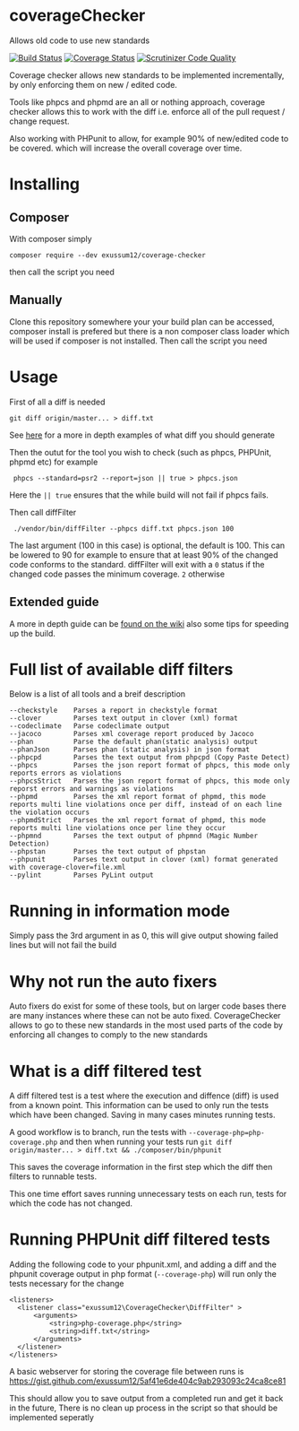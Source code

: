 # coverageChecker
Allows old code to use new standards

[![Build Status](https://travis-ci.org/exussum12/coverageChecker.svg?branch=master)](https://travis-ci.org/exussum12/coverageChecker)
[![Coverage Status](https://coveralls.io/repos/github/exussum12/coverageChecker/badge.svg?branch=master)](https://coveralls.io/github/exussum12/coverageChecker?branch=master)
[![Scrutinizer Code Quality](https://scrutinizer-ci.com/g/exussum12/coverageChecker/badges/quality-score.png?b=master)](https://scrutinizer-ci.com/g/exussum12/coverageChecker/?branch=master)

Coverage checker allows new standards to be implemented incrementally, by only enforcing them on new / edited code.

Tools like phpcs and phpmd are an all or nothing approach, coverage checker allows this to work with the diff i.e. enforce all of the pull request / change request.

Also working with PHPunit to allow, for example 90% of new/edited code to be covered. which will increase the overall coverage over time.

# Installing

## Composer
With composer simply

    composer require --dev exussum12/coverage-checker
    
then call the script you need

## Manually
Clone this repository somewhere your your build plan can be accessed, composer install is prefered but there is a non composer class loader which will be used if composer is not installed.
Then call the script you need


# Usage

First of all a diff is needed 

    git diff origin/master... > diff.txt
     
See [here](https://github.com/exussum12/coverageChecker/wiki/Generating-a-diff) for a more in depth examples of what diff you should generate

Then the outut for the tool you wish to check (such as phpcs, PHPUnit, phpmd etc) for example

     phpcs --standard=psr2 --report=json || true > phpcs.json
     
Here the `|| true` ensures that the while build will not fail if phpcs fails.

Then call diffFilter

     ./vendor/bin/diffFilter --phpcs diff.txt phpcs.json 100

The last argument (100 in this case) is optional, the default is 100. This can be lowered to 90 for example to ensure that at least 90% of the changed code conforms to the standard.
diffFilter will exit with a `0` status if the changed code passes the minimum coverage. `2` otherwise

## Extended guide
A more in depth guide can be [found on the wiki](https://github.com/exussum12/coverageChecker/wiki) also some tips for speeding up the build.


# Full list of available diff filters

Below is a list of all tools and a breif description

```
--checkstyle    Parses a report in checkstyle format
--clover        Parses text output in clover (xml) format
--codeclimate   Parse codeclimate output
--jacoco        Parses xml coverage report produced by Jacoco
--phan          Parse the default phan(static analysis) output
--phanJson      Parses phan (static analysis) in json format
--phpcpd        Parses the text output from phpcpd (Copy Paste Detect)
--phpcs         Parses the json report format of phpcs, this mode only reports errors as violations
--phpcsStrict   Parses the json report format of phpcs, this mode only reporst errors and warnings as violations
--phpmd         Parses the xml report format of phpmd, this mode reports multi line violations once per diff, instead of on each line the violation occurs
--phpmdStrict   Parses the xml report format of phpmd, this mode reports multi line violations once per line they occur 
--phpmnd        Parses the text output of phpmnd (Magic Number Detection)
--phpstan       Parses the text output of phpstan
--phpunit       Parses text output in clover (xml) format generated with coverage-clover=file.xml
--pylint        Parses PyLint output

```


# Running in information mode
Simply pass the 3rd argument in as 0, this will give output showing failed lines but will not fail the build


# Why not run the auto fixers
Auto fixers do exist for some of these tools, but on larger code bases there are many instances where these can not be auto fixed. CoverageChecker allows to go to these new standards in the most used parts of the code by enforcing all changes to comply to the new standards

# What is a diff filtered test

A diff filtered test is a test where the execution and diffence (diff) is used from a known point.
This information can be used to only run the tests which have been changed. Saving in many cases minutes running tests.

A good workflow is to branch, run the tests with `--coverage-php=php-coverage.php`  and then when running your tests run `git diff origin/master... > diff.txt && ./composer/bin/phpunit`

This saves the coverage information in the first step which the diff then filters to runnable tests.

This one time effort saves running unnecessary tests on each run, tests for which the code has not changed.


# Running PHPUnit diff filtered tests

Adding the following code to your phpunit.xml, and adding a diff and the phpunit coverage output in php format (`--coverage-php`) will run only the tests necessary for the change 


    <listeners>
      <listener class="exussum12\CoverageChecker\DiffFilter" >
          <arguments>
              <string>php-coverage.php</string>
              <string>diff.txt</string>
          </arguments>
      </listener>
    </listeners>

A basic webserver for storing the coverage file between runs is https://gist.github.com/exussum12/5af41e6de404c9ab293093c24ca8ce81

This should allow you to save output from a completed run and get it back in the future, There is no clean up process in the script so that should be implemented seperatly
